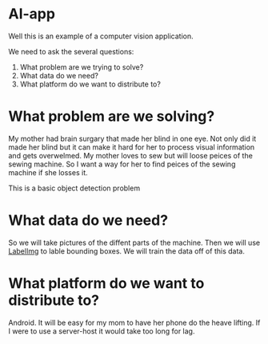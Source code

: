 # AI-app
Well this is an example of a computer vision application.

We need to ask the several questions:

1. What problem are we trying to solve?
2. What data do we need?
3. What platform do we want to distribute to?

# What problem are we solving?

My mother had brain surgary that made her blind in one eye. Not only did it made her blind but it can make it hard for her to process visual information and gets overwelmed. My mother loves to sew but will loose peices of the sewing machine. So I want a way for her to find peices of the sewing machine if she losses it.

This is a basic object detection problem

# What data do we need?

So we will take pictures of the diffent parts of the machine. Then we will use [LabelImg](https://github.com/tzutalin/labelImg) to lable bounding boxes.
We will train the data off of this data.

# What platform do we want to distribute to?

Android. It will be easy for my mom to have her phone do the heave lifting. If I were to use a server-host it would take too long for lag.

